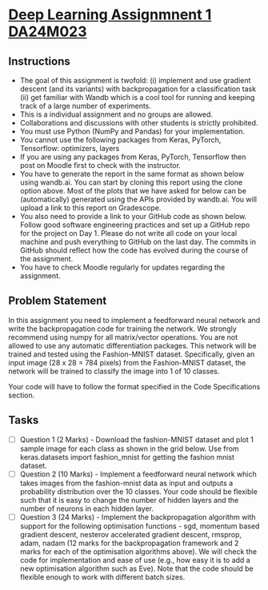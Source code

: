 # [Deep Learning Assignmnent 1 DA24M023](https://wandb.ai/sivasankar1234/DA6401/reports/DA6401-Assignment-1--VmlldzoxMTQ2NDQwNw?target=_blank)
## Instructions
* The goal of this assignment is twofold: (i) implement and use gradient descent (and its variants) with backpropagation for a classification task (ii) get familiar with Wandb which is a cool tool for running and keeping track of a large number of experiments.
* This is a individual assignment and no groups are allowed.
* Collaborations and discussions with other students is strictly prohibited.
* You must use Python (NumPy and Pandas) for your implementation.
* You cannot use the following packages from Keras, PyTorch, Tensorflow: optimizers, layers
* If you are using any packages from Keras, PyTorch, Tensorflow then post on Moodle first to check with the instructor.
* You have to generate the report in the same format as shown below using wandb.ai. You can start by cloning this report using the clone option above. Most of the plots that we have asked for below can be (automatically) generated using the APIs provided by wandb.ai. You will upload a link to this report on Gradescope.
* You also need to provide a link to your GitHub code as shown below. Follow good software engineering practices and set up a GitHub repo for the project on Day 1. Please do not write all code on your local machine and push everything to GitHub on the last day. The commits in GitHub should reflect how the code has evolved during the course of the assignment.
* You have to check Moodle regularly for updates regarding the assignment.

## Problem Statement
In this assignment you need to implement a feedforward neural network and write the backpropagation code for training the network. We strongly recommend using numpy for all matrix/vector operations. You are not allowed to use any automatic differentiation packages. This network will be trained and tested using the Fashion-MNIST dataset. Specifically, given an input image (28 x 28 = 784 pixels) from the Fashion-MNIST dataset, the network will be trained to classify the image into 1 of 10 classes.

Your code will have to follow the format specified in the Code Specifications section.

 ## Tasks
- [ ] Question 1 (2 Marks) - Download the fashion-MNIST dataset and plot 1 sample image for each class as shown in the grid below. Use from keras.datasets import fashion_mnist for getting the fashion mnist dataset.
- [ ] Question 2 (10 Marks) - Implement a feedforward neural network which takes images from the fashion-mnist data as input and outputs a probability distribution over the 10 classes. Your code should be flexible such that it is easy to change the number of hidden layers and the number of neurons in each hidden layer.
- [ ] Question 3 (24 Marks) - Implement the backpropagation algorithm with support for the following optimisation functions - sgd, momentum based gradient descent, nesterov accelerated gradient descent, rmsprop, adam, nadam (12 marks for the backpropagation framework and 2 marks for each of the optimisation algorithms above). We will check the code for implementation and ease of use (e.g., how easy it is to add a new optimisation algorithm such as Eve). Note that the code should be flexible enough to work with different batch sizes.
